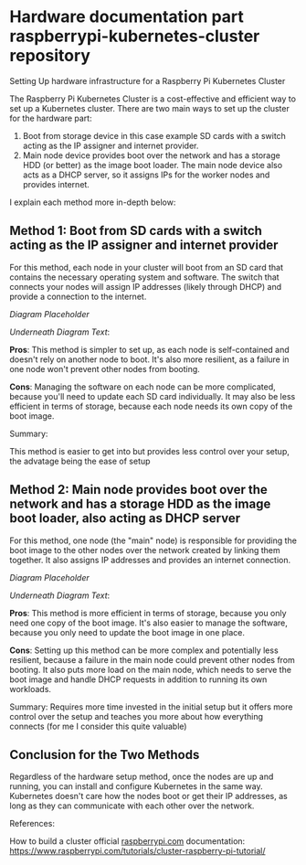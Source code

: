 # Hardware documentation part raspberrypi-kubernetes-cluster repository

Setting Up hardware infrastructure for a Raspberry Pi Kubernetes Cluster

The Raspberry Pi Kubernetes Cluster is a cost-effective and efficient way to set up a Kubernetes cluster. There are two main ways to set up the cluster for the hardware part:

1. Boot from storage device in this case example SD cards with a switch acting as the IP assigner and internet provider.
2. Main node device provides boot over the network and has a storage HDD (or better) as the image boot loader. The main node device also acts as a DHCP server, so it assigns IPs for the worker nodes and provides internet.

I explain each method more in-depth below:

## Method 1: Boot from SD cards with a switch acting as the IP assigner and internet provider

For this method, each node in your cluster will boot from an SD card that contains the necessary operating system and software. The switch that connects your nodes will assign IP addresses (likely through DHCP) and provide a connection to the internet.

_Diagram Placeholder_

_Underneath Diagram Text_:

**Pros**: This method is simpler to set up, as each node is self-contained and doesn't rely on another node to boot. It's also more resilient, as a failure in one node won't prevent other nodes from booting.

**Cons**: Managing the software on each node can be more complicated, because you'll need to update each SD card individually. It may also be less efficient in terms of storage, because each node needs its own copy of the boot image.

Summary:

This method is easier to get into but provides less control over your setup, the advatage being the ease of setup

## Method 2: Main node provides boot over the network and has a storage HDD as the image boot loader, also acting as DHCP server

For this method, one node (the "main" node) is responsible for providing the boot image to the other nodes over the network created by linking them together. It also assigns IP addresses and provides an internet connection.

_Diagram Placeholder_

_Underneath Diagram Text_:

**Pros**: This method is more efficient in terms of storage, because you only need one copy of the boot image. It's also easier to manage the software, because you only need to update the boot image in one place.

**Cons**: Setting up this method can be more complex and potentially less resilient, because a failure in the main node could prevent other nodes from booting. It also puts more load on the main node, which needs to serve the boot image and handle DHCP requests in addition to running its own workloads.

Summary:
Requires more time invested in the initial setup but it offers more control over the setup and teaches you more about how everything connects (for me I consider this quite valuable)

## Conclusion for the Two Methods

Regardless of the hardware setup method, once the nodes are up and running, you can install and configure Kubernetes in the same way. Kubernetes doesn't care how the nodes boot or get their IP addresses, as long as they can communicate with each other over the network.

References:

How to build a cluster official [raspberrypi.com](http://raspberrypi.com) documentation:
https://www.raspberrypi.com/tutorials/cluster-raspberry-pi-tutorial/
